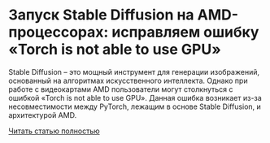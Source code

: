 # Запуск Stable Diffusion на AMD-процессорах: исправляем ошибку «Torch is not able to use GPU»



Stable Diffusion – это мощный инструмент для генерации изображений, основанный на алгоритмах искусственного интеллекта. Однако при работе с видеокартами AMD пользователи могут столкнуться с ошибкой «Torch is not able to use GPU». Данная ошибка возникает из-за несовместимости между PyTorch, лежащим в основе Stable Diffusion, и архитектурой AMD.

[Читать статью полностью](https://xyberbara.com/gaming/torch-is-not-able-to-use-gpu/)
